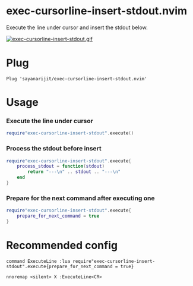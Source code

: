 # exec-cursorline-insert-stdout.nvim

Execute the line under cursor and insert the stdout below.

[![exec-cursorline-insert-stdout.gif](https://s5.gifyu.com/images/exec-cursorline-insert-stdout.gif)](https://gifyu.com/image/eUGt)

# Plug

```vim
Plug 'sayanarijit/exec-cursorline-insert-stdout.nvim'
```

# Usage

### Execute the line under cursor

```lua
require"exec-cursorline-insert-stdout".execute()
```

### Process the stdout before insert

```lua
require"exec-cursorline-insert-stdout".execute{
    process_stdout = function(stdout)
        return "---\n" .. stdout .. "---\n"
    end
}
```

### Prepare for the next command after executing one

```lua
require"exec-cursorline-insert-stdout".execute{
    prepare_for_next_command = true
}
```


# Recommended config

```vim
command ExecuteLine :lua require"exec-cursorline-insert-stdout".execute{prepare_for_next_command = true}

nnoremap <silent> X :ExecuteLine<CR>
```
